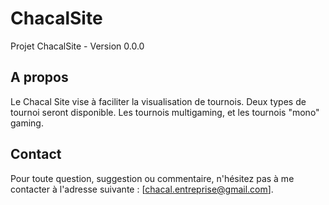 # ChacalSite

Projet ChacalSite - Version 0.0.0

## A propos

Le Chacal Site vise à faciliter la visualisation de tournois. Deux types de tournoi seront disponible. Les tournois multigaming, et les tournois "mono" gaming.

## Contact

Pour toute question, suggestion ou commentaire, n'hésitez pas à me contacter à l'adresse suivante : [chacal.entreprise@gmail.com].

